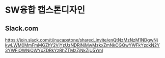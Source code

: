 # SW융합 캡스톤디자인 

## Slack.com
https://join.slack.com/t/jnucapstone/shared_invite/enQtNzMzNzM1NDgwNjkwLWM0MmFmMGZhY2VjYzUzNDRiNjMwMzkxZmNkOGQwYWFkYzdkN2Y3YWFiOWNjOWYxZDRkYzRhZTMzZjNkZjU5YmI
